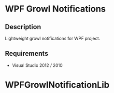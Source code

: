 WPF Growl Notifications
==============

Description
------

Lightweight growl notifications for WPF project.

Requirements
----------------------------------

 - Visual Studio 2012 / 2010
# WPFGrowlNotificationLib
